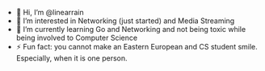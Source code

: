 - 👋 Hi, I’m @linearrain
- 👀 I’m interested in Networking (just started) and Media Streaming
- 🌱 I’m currently learning Go and Networking and not being toxic while being involved to Computer Science
- ⚡ Fun fact: you cannot make an Eastern European and CS student smile. Especially, when it is one person.

<!---
linearrain/linearrain is a ✨ special ✨ repository because its `README.md` (this file) appears on your GitHub profile.
You can click the Preview link to take a look at your changes.
--->
